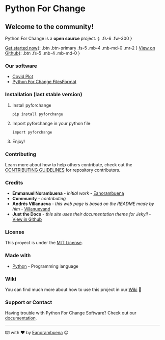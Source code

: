 Python For Change
=================

Welcome to the community!
-------------------------

Python For Change is a **open source** project. {: .fs-6 .fw-300 }

[Get started
now](https://github.com/PythonForChange/pythonforchange.github.io){:
.btn .btn-primary .fs-5 .mb-4 .mb-md-0 .mr-2 } [View on
Github](https://github.com/PythonForChange){: .btn .fs-5 .mb-4 .mb-md-0
}

### Our software

-   [Covid Plot](https://pythonforchange.github.io/covidplot)
-   [Python For Change
    FilesFormat](https://pythonforchange.github.io/filesformat)

### Installation (last stable version)

1.  Install pyforchange

        pip install pyforchange

2.  Import pyforchange in your python file

    ``` {.python}
    import pyforchange
    ```

3.  Enjoy!

### Contributing

Learn more about how to help others contribute, check out the
[CONTRIBUTING
GUIDELINES](https://pythonforchange.github.io/CodeOfConduct/) for
repository contributors.

### Credits

-   **Emmanuel Norambuena** - *initial work* -
    [Eanorambuena](https://github.com/eanorambuena)
-   **Community** - *contributing*
-   **Andrés Villanueva** - *this web page is based on the README made
    by him* - [Villanuevand](https://github.com/Villanuevand)
-   **Just the Docs** - *this site uses their documentation theme for
    Jekyll* - [View in
    Github](https://github.com/pmarsceill/just-the-docs)

### License

This proyect is under the [MIT
License](https://pythonforchange.github.io/license).

### Made with

-   [Python](https://www.python.org/) - Programming language

### Wiki

You can find much more about how to use this project in our
[Wiki](https://github.com/PythonForChange/pythonforchange.github.io/wiki)
📖

### Support or Contact

Having trouble with Python For Change Software? Check out our
[documentation](https://pythonforchange.github.io/).

* * * * *

⌨️ with ❤️ by [Eanorambuena](https://github.com/eanorambuena) 😊

